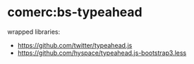 comerc:bs-typeahead
===================

wrapped libraries:
* https://github.com/twitter/typeahead.js
* https://github.com/hyspace/typeahead.js-bootstrap3.less
